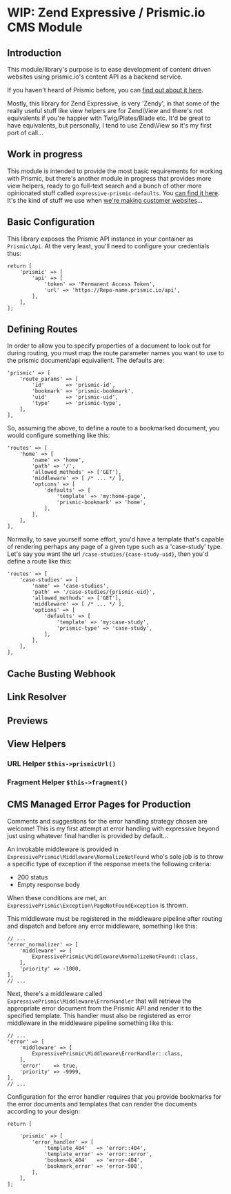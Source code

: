 # WIP: Zend Expressive / Prismic.io CMS Module

## Introduction

This module/library's purpose is to ease development of content driven websites using prismic.io's content API as a backend service.

If you haven't heard of Prismic before, you can [find out about it here](https://prismic.io).

Mostly, this library for Zend Expressive, is very 'Zendy', in that some of the really useful stuff like view helpers are for Zend\View and there's not equivalents if you're happier with Twig/Plates/Blade etc. It'd be great to have equivalents, but personally, I tend to use Zend\View so it's my first port of call…

## Work in progress

This module is intended to provide the most basic requirements for working with Prismic, but there's another module in progress that provides more view helpers, ready to go full-text search and a bunch of other more opinionated stuff called `expressive-prismic-defaults`. You [can find it here](https://github.com/netglue/Expressive-Prismic-Defaults). It's the kind of stuff we use when [we're making customer websites](https://netglue.uk)…



## Basic Configuration

This library exposes the Prismic API instance in your container as `Prismic\Api`. At the very least, you'll need to configure your credentials thus:
    
    return [
        'prismic' => [
            'api' => [
                'token' => 'Permanent Access Token',
                'url' => 'https://Repo-name.prismic.io/api',
            ],
        ],
    ];

## Defining Routes

In order to allow you to specify properties of a document to look out for during routing, you must map the route parameter names you want to use to the prismic document/api equivallent. The defaults are:
    
    'prismic' => [
        'route_params' => [
            'id'       => 'prismic-id',
            'bookmark' => 'prismic-bookmark',
            'uid'      => 'prismic-uid',
            'type'     => 'prismic-type',
        ],
    ],

So, assuming the above, to define a route to a bookmarked document, you would configure something like this:
    
    'routes' => [
        'home' => [
            'name' => 'home',
            'path' => '/',
            'allowed_methods' => ['GET'],
            'middleware' => [ /* ... */ ],
            'options' => [
                'defaults' => [
                    'template' => 'my:home-page',
                    'prismic-bookmark' => 'home',
                ],
            ],
        ],
    ],

Normally, to save yourself some effort, you'd have a template that's capable of rendering perhaps any page of a given type such as a 'case-study' type. Let's say you want the url `/case-studies/{case-study-uid}`, then you'd define a route like this:
    
    'routes' => [
        'case-studies' => [
            'name' => 'case-studies',
            'path' => '/case-studies/{prismic-uid}',
            'allowed_methods' => ['GET'],
            'middleware' => [ /* ... */ ],
            'options' => [
                'defaults' => [
                    'template' => 'my:case-study',
                    'prismic-type' => 'case-study',
                ],
            ],
        ],
    ],

## Cache Busting Webhook

## Link Resolver

## Previews

## View Helpers

### URL Helper `$this->prismicUrl()`

### Fragment Helper `$this->fragment()`

## CMS Managed Error Pages for Production

Comments and suggestions for the error handling strategy chosen are welcome! This is my first attempt at error handling with expressive beyond just using whatever final handler is provided by default…

An invokable middleware is provided in `ExpressivePrismic\Middleware\NormalizeNotFound` who's sole job is to throw a specific type of exception if the response meets the following criteria:

* 200 status
* Empty response body

When these conditions are met, an `ExpressivePrismic\Exception\PageNotFoundException` is thrown.

This middleware must be registered in the middleware pipeline after routing and dispatch and before any error middleware, something like this:
    
    // ...
    'error_normalizer' => [
        'middleware' => [
            ExpressivePrismic\Middleware\NormalizeNotFound::class,
        ],
        'priority' => -1000,
    ],
    // ...

Next, there's a middleware called `ExpressivePrismic\Middleware\ErrorHandler` that will retrieve the appropriate error document from the Prismic API and render it to the specified template. This handler must also be registered as error middleware in the middleware pipeline something like this:

    // ...
    'error' => [
        'middleware' => [
            ExpressivePrismic\Middleware\ErrorHandler::class,
        ],
        'error'    => true,
        'priority' => -9999,
    ],
    // ...

Configuration for the error handler requires that you provide bookmarks for the error documents and templates that can render the documents according to your design:
    
    return [

        'prismic' => [
            'error_handler' => [
                'template_404'   => 'error::404',
                'template_error' => 'error::error',
                'bookmark_404'   => 'error-404',
                'bookmark_error' => 'error-500',
            ],
        ],
    ];


